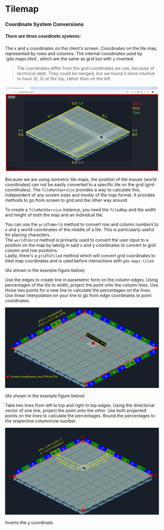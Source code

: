 # Tilemap


### Coordinate System Conversions

##### There are three coordinate systems:

<deflist type="medium">
    <def title="World Coordinates">
        The x and y coordinates on the client's screen.
    </def>
    <def title="Grid Coordinates">
        Coordinates on the tile map, represented by rows and columns.
    </def>
    <def title="Tile Coordinates">
        The internal coordinates used by `gdx.maps.tiled`, 
        which are the same as grid but with y inverted.
    </def>
</deflist>

> Tile coordinates differ from the grid coordinates we use, because of technical debt. They could
> be merged, but we found it more intuitive to have (0, 0) at the top, rather than on the left.
 
![Coordinate Systems illustration](./../img/client/CoordinateMaps.png)


Because we are using isometric tile maps, the position of the mouse (world coordinates) can not be easily converted 
to a specific tile on the grid (grid coordinates). The `TileMathService` provides a way to calculate this, independent
of any screen sizes and mostly of the map format. It provides methods to go from screen to grid and the other way around.

To create a `TileMathService` instance, you need the `TiledMap` and the width and height of both the map and an 
individual tile. <br />

You can use the `gridToWorld` method to convert row and column numbers to x and y world coordinates
of the middle of a tile. This is particularly useful for placing characters. <br />
The `worldToGrid` method is primarily used 
to convert the user input to a position on the map by taking in said x and y coordinates to convert to grid column 
and row positions. <br /> 
Lastly, there's a `gridToTiled` method which will convert grid coordinates to tiled map 
coordinates and is used before interactions with `gdx.maps.tiled`.

<procedure title="Grid to World Algorithm" id="gridToWorld">
    <p>(As shown in the example figure below)</p>
    <step>Use the edges to create line in parametric form on the column edges.</step>
    <step>Using percentages of the tile to width, project the point onto the column lines.</step>
    <step>Use those two points for a new line to calculate the percentages on the lines.</step>
    <step>Use linear interpolation on your line to go from edge coordinates to point coordinates.</step>
</procedure>

![Grid to World illustration](./../img/client/gridToWorld.png)

<procedure title="World to Grid Algorithm" id="worldToGrid">
    <p>(As shown in the example figure below)</p>
    <step>Take two lines from left to top and right to top edges.</step>
    <step>Using the directional vector of one line, project the point onto the other.</step>
    <step>Use both projected points on the lines to calculate the percentages.</step>
    <step>Round the percentages to the respective column/row number.</step>
</procedure>

![World to Grid illustration](./../img/client/worldToGrid.png)

<procedure title="Grid to Tiled Algorithm" id="gridToTiled">
    <p>Inverts the y coordinate.</p>
</procedure>




